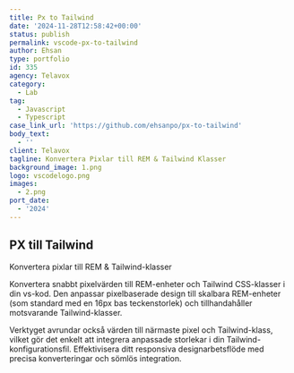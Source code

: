 ```yaml
---
title: Px to Tailwind
date: '2024-11-28T12:58:42+00:00'
status: publish
permalink: vscode-px-to-tailwind
author: Ehsan
type: portfolio
id: 335
agency: Telavox
category:
  - Lab
tag:
  - Javascript
  - Typescript
case_link_url: 'https://github.com/ehsanpo/px-to-tailwind'
body_text:
  - ''
client: Telavox
tagline: Konvertera Pixlar till REM & Tailwind Klasser
background_image: 1.png
logo: vscodelogo.png
images:
  - 2.png
port_date:
  - '2024'
---
```

<h2>PX till Tailwind</h2>

Konvertera pixlar till REM & Tailwind-klasser

Konvertera snabbt pixelvärden till REM-enheter och Tailwind CSS-klasser i din vs-kod. Den anpassar pixelbaserade design till skalbara REM-enheter (som standard med en 16px bas teckenstorlek) och tillhandahåller motsvarande Tailwind-klasser.

Verktyget avrundar också värden till närmaste pixel och Tailwind-klass, vilket gör det enkelt att integrera anpassade storlekar i din Tailwind-konfigurationsfil. Effektivisera ditt responsiva designarbetsflöde med precisa konverteringar och sömlös integration.
